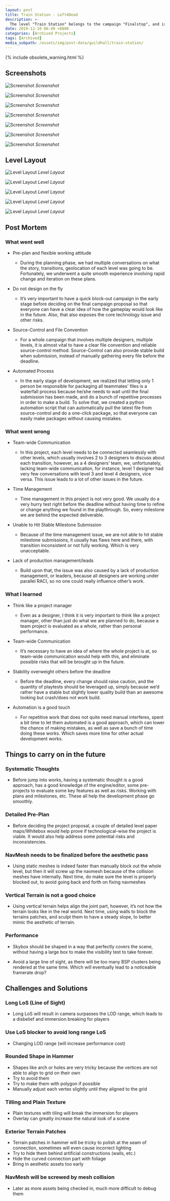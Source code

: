 ```yaml
---
layout: post
title: Train Station - Left4Dead
description: >-
  The level "Train Station" belongs to the campaign "Finalstop", and is served as the first level. The whole campaign includes 4 levels, respectively they are Train Station, Sewer, Swamp, and Prison, here the blog is mainly focused on level 1 -- "Train Station".
date: 2019-12-10 06:49 +0800
categories: [Archived Projects]
tags: [Archived]
media_subpath: /assets/img/post-data/guildhall/train-station/
---
```


{% include obsolete_warning.html %}

## Screenshots
![Screenshot](train_station_1.webp)
_Screenshot_

![Screenshot](train_station_2.webp)
_Screenshot_

![Screenshot](train_station_3.webp)
_Screenshot_

![Screenshot](train_station_4.webp)
_Screenshot_

![Screenshot](train_station_5.webp)
_Screenshot_

![Screenshot](train_station_6.webp)
_Screenshot_

![Screenshot](train_station_7.webp)
_Screenshot_

## Level Layout
![Level Layout](train_station_8.webp)
_Level Layout_

![Level Layout](train_station_9.webp)
_Level Layout_

![Level Layout](train_station_10.webp)
_Level Layout_

![Level Layout](train_station_11.webp)
_Level Layout_

![Level Layout](train_station_12.webp)
_Level Layout_

## Post Mortem
### What went well
- Pre-plan and flexible working attitude
  - During the planning phase, we had multiple conversations on what the story, transitions, geolocation of each level was going to be. Fortunately, we underwent a quite smooth experience involving rapid change and iteration on these plans.

- Do not design on the fly
  - It’s very important to have a quick block-out campaign in the early stage before deciding on the final campaign proposal so that everyone can have a clear idea of how the gameplay would look like in the future. Also, that also exposes the core technology issue and other risks.

- Source-Control and File Convention
  - For a whole campaign that involves multiple designers, multiple levels, it is almost vital to have a clear file convention and reliable source-control method. Source-Control can also provide stable build when submission, instead of manually gathering every file before the deadline.

- Automated Process
  - In the early stage of development, we realized that letting only 1 person be responsible for packaging all teammates' files is a waterfall process because he/she needs to wait until the final submission has been made, and do a bunch of repetitive processes in order to make a build. To solve that, we created a python automation script that can automatically pull the latest file from source-control and do a one-click package, so that everyone can easily make packages without causing mistakes.

### What went wrong
- Team-wide Communication
  - In this project, each level needs to be connected seamlessly with other levels, which usually involves 2 to 3 designers to discuss about each transition, however, as a 4 designers’ team, we, unfortunately, lacking team-wide communication, for instance, level 1 designer had very few conversations with level 3 and level 4 designers, vice versa. This issue leads to a lot of other issues in the future. 

- Time Management
  - Time management in this project is not very good. We usually do a very hurry test right before the deadline without having time to refine or change anything we found in the playthrough. So, every milestone we are behind the expected deliverable.

- Unable to Hit Stable Milestone Submission
  - Because of the time management issue, we are not able to hit stable milestone submissions, it usually has flaws here and there, with transition inconsistent or not fully working. Which is very unacceptable.

- Lack of production management/leads
  - Build upon that, the issue was also caused by a lack of production management, or leaders, because all designers are working under parallel RACI, so no one could really influence other’s work. 

### What I learned

- Think like a project manager
  - Even as a designer, I think it is very important to think like a project manager, other than just do what we are planned to do, because a team project is evaluated as a whole, rather than personal performance.

- Team-wide Communication
  - It’s necessary to have an idea of where the whole project is at, so team-wide communication would help with this, and eliminate possible risks that will be brought up in the future.

- Stability overweight others before the deadline
  - Before the deadline, every change should raise caution, and the quantity of playtests should be leveraged up, simply because we’d rather have a stable but slightly lower quality build than an awesome looking but crash/does not work build.

- Automation is a good touch
  - For repetitive work that does not quite need manual interferes, spent a bit time to let them automated is a good approach, which can lower the chance of making mistakes, as well as save a bunch of time doing these works. Which saves more time for other actual development works.

## Things to carry on in the future
### Systematic Thoughts
- Before jump into works, having a systematic thought is a good approach, has a good knowledge of the engine/editor, some pre-projects to evaluate some key features as well as risks. Working with plans and milestones, etc. These all help the development phase go smoothly.
### Detailed Pre-Plan
- Before deciding the project proposal, a couple of detailed level paper maps/Whitebox would help prove if technological-wise the project is viable. It would also help address some potential risks and inconsistencies.
### NavMesh needs to be finalized before the aesthetic pass
- Using static meshes is indeed faster than manually block out the whole level, but then it will screw up the navmesh because of the collision meshes have internally. Next time, do make sure the level is properly blocked out, to avoid going back and forth on fixing navmeshes

### Vertical Terrain is not a good choice
- Using vertical terrain helps align the joint part, however, it’s not how the terrain looks like in the real world. Next time, using walls to block the terrains patches, and sculpt them to have a steady slope, to better mimic the aesthetic of terrain.

### Performance
- Skybox should be shaped in a way that perfectly covers the scene, without having a large box to make the visibility test to take forever.

- Avoid a large line of sight, as there will be too many BSP clusters being rendered at the same time. Which will eventually lead to a noticeable framerate drop?

## Challenges and Solutions
### Long LoS (Line of Sight)
- Long LoS will result in camera surpasses the LOD range, which leads to a disbelief and immersion breaking for players

### Use LoS blocker to avoid long range LoS
- Changing LOD range (will increase performance cost)

### Rounded Shape in Hammer
- Shapes like arch or holes are very tricky because the vertices are not able to align to grid on their own
- Try to avoid them
- Try to make them with polygon if possible
- Manually adjust each vertex slightly until they aligned to the grid

### Tilling and Plain Texture
- Plain textures with tiling will break the immersion for players
- Overlay can greatly increase the natural look of a scene

### Exterior Terrain Patches
- Terrain patches in hammer will be tricky to polish at the seam of connection, sometimes will even cause incorrect lighting
- Try to hide them behind artificial constructions (walls, etc.)
- Hide the curved connection part with foliage
- Bring in aesthetic assets too early

### NavMesh will be screwed by mesh collision
- Later as more assets being checked in, much more difficult to debug them
